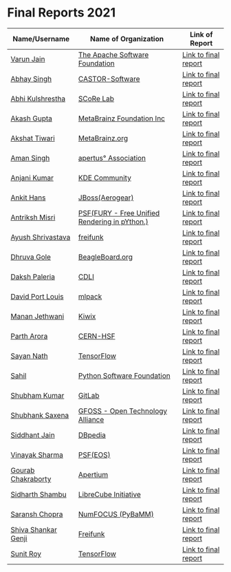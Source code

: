 # Final Reports 2021
| Name/Username | Name of Organization | Link of Report |
| --- | --- | --- |
| [Varun Jain](https://github.com/varsvat) | [The Apache Software Foundation](https://summerofcode.withgoogle.com/projects/#5912509187358720) | [Link to final report](https://gist.github.com/varsvat/be08d5234770b1c22d809177564a6276) |
| [Abhay Singh](https://github.com/ABHAY0O7) | [CASTOR-Software](https://summerofcode.withgoogle.com/projects/#5502019248324608) | [Link to final report](https://github.com/ABHAY0O7/GSoC-21-CASTOR/blob/main/README.md) |
| [Abhi Kulshrestha](https://github.com/AbhiKul10) | [SCoRe Lab](https://summerofcode.withgoogle.com/projects/#5094755685367808) | [Link to final report](https://github.com/scorelab/GSoC/blob/master/GSoC-2021/01-Abhi%20Kulshrestha-Ask-SCORE-Community-App.md) |
| [Akash Gupta](https://github.com/akashgp09) | [MetaBrainz Foundation Inc](https://summerofcode.withgoogle.com/projects/#5380240265707520) | [Link to final report](https://blog.metabrainz.org/2021/08/23/gsoc-2021-series-entity-for-bookbrainz/) |
| [Akshat Tiwari](https://github.com/akshaaatt) | [MetaBrainz.org](https://summerofcode.withgoogle.com/projects/#5349611931172864) | [Link to final report](https://akshaaatt.medium.com/gsoc21-winter-is-coming-a9fbcb8c4383) |
| [Aman Singh](https://github.com/eppisai) | [apertus° Association](https://summerofcode.withgoogle.com/projects/#4661051766865920) | [Link to final report](https://github.com/eppisai/GSoC-Final-Report) |
| [Anjani Kumar](https://github.com/anjanik012) | [KDE Community](https://summerofcode.withgoogle.com/projects/#5839448035557376) | [Link to final report](https://community.kde.org/GSoC/2021/StatusReports/AnjaniKumar) |
| [Ankit Hans](https://github.com/ankithans) | [JBoss(Aerogear)](https://summerofcode.withgoogle.com/projects/#4595512243650560) | [Link to final report](https://ankithans.github.io/gsoc21/) |
| [Antriksh Misri](https://github.com/antrikshmisri) | [PSF(FURY - Free Unified Rendering in pYthon.)](https://summerofcode.withgoogle.com/organizations/6369944628887552/) | [Link to final report](https://gist.github.com/antrikshmisri/a8d8ee3d38c5b4e70d95c172f471548a) |
| [Ayush Shrivastava](https://github.com/s-ayush2903) | [freifunk](https://summerofcode.withgoogle.com/projects/#4792427082153984) | [Link to final report](https://blog.freifunk.net/2021/08/21/gsoc21-irdest-android-client-work-report/) |
| [Dhruva Gole](https://github.com/dhruvag2000) | [BeagleBoard.org](https://summerofcode.withgoogle.com/organizations/6398417846140928/) | [Link to final report](https://dhruvag2000.github.io/Blog-GSoC21/) |
| [Daksh Paleria](https://github.com/dakshp07) | [CDLI](https://summerofcode.withgoogle.com/organizations/4724093699489792/) | [Link to final report](https://github.com/dakshp07/GSoC2021-Final-Report) |
| [David Port Louis](https://github.com/davidportlouis) | [mlpack](https://summerofcode.withgoogle.com/organizations/6333875426426880) | [Link to final report](https://art3mis-17.medium.com/gsoc21-mlpack-example-zoo-adc5c50a4de2/) |
| [Manan Jethwani](https://github.com/mananjethwani) | [Kiwix](https://summerofcode.withgoogle.com/projects/#5158540915769344) | [Link to final report](https://mananjethwani.github.io/GSoC-2021-New-Library-Catalogue-UI-for-kiwix-serve/) |
| [Parth Arora](https://github.com/parth-07) | [CERN-HSF](https://summerofcode.withgoogle.com/projects/#5819561934323712) | [Link to final report](https://gist.github.com/parth-07/a51a32bfa8b435f41e915b040149f7cd) |
| [Sayan Nath](https://github.com/sayannath) | [TensorFlow](https://summerofcode.withgoogle.com/projects/#4931401570320384) | [Link to final report](https://github.com/sayannath/GSoC-Project-2021) |
| [Sahil](https://github.com/imsahil007) | [Python Software Foundation](https://summerofcode.withgoogle.com/projects/#4786339905536000) | [Link to final report](https://imsahil007.github.io/gsoc) |
| [Shubham Kumar](https://gitlab.com/imskr) | [GitLab](https://summerofcode.withgoogle.com/projects/#5066860057329664) | [Link to final report](https://shubhamkumar.live/blog/Improving-Backup-and-Restore-For-GitLab-GSoC-2021/) |
| [Shubhank Saxena](https://github.com/shubhank-saxena) | [GFOSS - Open Technology Alliance](https://summerofcode.withgoogle.com/organizations/4870958629781504/) | [Link to final report](https://github.com/shubhank-saxena/GSoC-Final-Report/blob/master/README.md) |
| [Siddhant Jain](https://github.com/imsiddhant07) | [DBpedia](https://summerofcode.withgoogle.com/organizations/5460238410448896/) | [Link to final report](https://imsiddhant07.github.io/Neural-QA-Model-for-DBpedia/) |
| [Vinayak Sharma](https://github.com/vinayaksh42) | [PSF(EOS)](https://summerofcode.withgoogle.com/projects/#6237400713396224) | [Link to final report](https://github.com/vinayaksh42/GSoC-2021-Project-Report) |
| [Gourab Chakraborty](https://github.com/gourab337) | [Apertium](https://summerofcode.withgoogle.com/projects/#6706322759745536) | [Link to final report](https://gourab337.medium.com/google-summer-of-code-2021-apertium-org-20f9a1c6ea9) |
| [Sidharth Shambu](https://github.com/shambu2k) | [LibreCube Initiative](https://summerofcode.withgoogle.com/projects/#5018657907802112) | [Link to final report](https://shambu2k.bearblog.dev/gsoc-21-librecube/) |
| [Saransh Chopra](https://github.com/Saransh-cpp) | [NumFOCUS (PyBaMM)](https://summerofcode.withgoogle.com/projects/#5045812318437376) | [Link to final report](https://gist.github.com/Saransh-cpp/5f61540819b8c8d552c12b1609915f5d) |
| [Shiva Shankar Genji](https://github.com/sh15h4nk) | [Freifunk](https://summerofcode.withgoogle.com/projects/#6381312652345344) | [Link to final report](https://sh15h4nk.github.io/gsoc21-freifunk/) |
| [Sunit Roy](https://github.com/SunitRoy2703) | [TensorFlow](https://summerofcode.withgoogle.com/projects/#5471261779558400) | [Link to final report](https://github.com/SunitRoy2703/Google-Summer-of-Code-2021-Tensorflow) |
